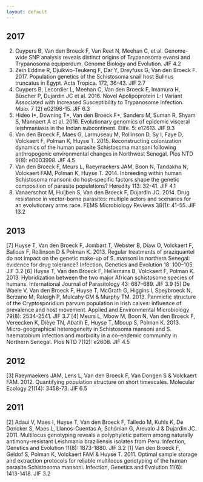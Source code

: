 ```yaml
---
layout: default
---
```


## 2017

2.	Cuypers B, Van den Broeck F, Van Reet N, Meehan C, et al. Genome-wide SNP analysis reveals distinct origins of Trypanosoma evansi and Trypanosoma equiperdum. Genome Biology and Evolution. JIF 4.2
3.	Zein Eddine R, Djuikwo-Teukeng F, Dar Y, Dreyfuss G, Van den Broeck F. 2017. Population genetics of the Schistosoma snail host Bulinus truncatus in Egypt. Acta Tropica. 172, 36-43. JIF 2.7
4.	Cuypers B, Lecordier L, Meehan C, Van den Broeck F, Imamura H, Büscher P, Dujardin JC et al. 2016. Novel Apolipoprotein L-I Variant Associated with Increased Susceptibility to Trypanosome Infection. Mbio. 7 (2) e02198-15. JIF 6.3
5.	Hideo I*, Downing T*, Van den Broeck F*, Sanders M, Suman R, Shyam S, Mannaert A et al. 2016. Evolutionary genomics of epidemic visceral leishmaniasis in the Indian subcontinent. Elife. 5: e12613. JIF 9.3
6.	Van den Broeck F, Maes G, Larmuseau M, Rollinson D, Sy I, Faye D, Volckaert F, Polman K, Huyse T. 2015. Reconstructing colonization dynamics of the human parasite Schistosoma mansoni following anthropogenic environmental changes in Northwest Senegal. Plos NTD 9(8): e0003998. JIF 4.5
7.	Van den Broeck F, Meurs L, Raeymaekers JAM, Boon N, Tandakha N, Volckaert FAM, Polman K, Huyse T. 2014. Inbreeding within human Schistosoma mansoni: do host-specific factors shape the genetic composition of parasite populations? Heredity 113: 32-41. JIF 4.1
8.	Vanaerschot M, Huijben S, Van den Broeck F, Dujardin JC. 2014. Drug resistance in vector-borne parasites: multiple actors and scenarios for an evolutionary arms race. FEMS Microbiology Reviews 38(1): 41-55. JIF 13.2

## 2013
[7]	Huyse T, Van den Broeck F, Jombart T, Webster B, Diaw O, Volckaert F, Balloux F, Rollinson D & Polman K. 2013. Regular treatments of praziquantel do not impact on the genetic make-up of S. mansoni in northern Senegal: evidence for drug tolerance? Infection, Genetics and Evolution 18: 100–105. JIF 3.2
[6]	Huyse T, Van den Broeck F, Hellemans B, Volckaert F, Polman K. 2013. Hybridization between the two major African schistosome species of humans. International Journal of Parasitology 43: 687–689. JIF 3.9
[5]	De Waele V, Van den Broeck F, Huyse T, McGrath G, Higgins I, Speybroeck N, Berzano M, Raleigh P, Mulcahy GM & Murphy TM. 2013. Panmictic structure of the Cryptosporidium parvum population in Irish calves: influence of prevalence and host movement. Applied and Environmental Microbiology 79(8): 2534-2541. JIF 3.7
[4] Meurs L, Mbow M, Boon N, Van den Broeck F, Vereecken K, Dièye TN, Abatih E, Huyse T, Mboup S, Polman K. 2013. Micro-geographical heterogeneity in Schistosoma mansoni and S. haematobium infection and morbidity in a co-endemic community in Northern Senegal. Plos NTD 7(12): e2608. JIF 4.5

## 2012
[3]	Raeymaekers JAM, Lens L, Van den Broeck F, Van Dongen S & Volckaert FAM. 2012. Quantifying population structure on short timescales. Molecular Ecology 21(14): 3458-73. JIF 6.5

## 2011
[2]	Adaui V, Maes I, Huyse T, Van den Broeck F, Talledo M, Kuhls K, De Doncker S, Maes L, Llanos-Cuentas A, Schönian G, Arevalo J & Dujardin JC. 2011. Multilocus genotyping reveals a polyphyletic pattern among naturally antimony-resistant Leishmania braziliensis isolates from Peru. Infection, Genetics and Evolution 11(8): 1873-1880. JIF 3.2
[1]	Van den Broeck F, Geldof S, Polman K, Volckaert FAM & Huyse T. 2011. Optimal sample storage and extraction protocols for reliable multilocus genotyping of the human parasite Schistosoma mansoni. Infection, Genetics and Evolution 11(6): 1413-1418. JIF 3.2
